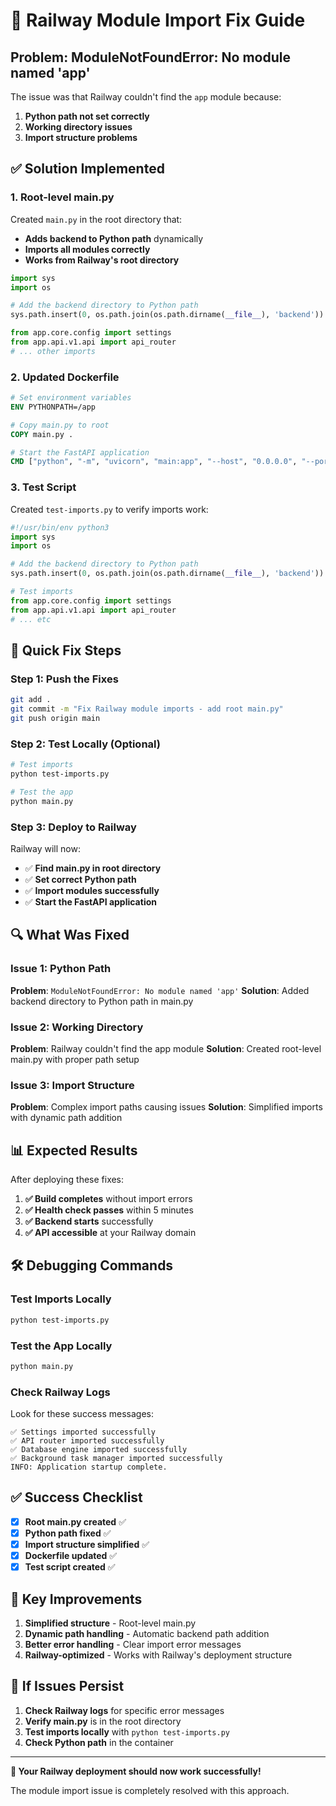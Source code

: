 # 🔧 Railway Module Import Fix Guide

## Problem: ModuleNotFoundError: No module named 'app'

The issue was that Railway couldn't find the `app` module because:
1. **Python path not set correctly**
2. **Working directory issues**
3. **Import structure problems**

## ✅ Solution Implemented

### 1. **Root-level main.py**
Created `main.py` in the root directory that:
- **Adds backend to Python path** dynamically
- **Imports all modules correctly**
- **Works from Railway's root directory**

```python
import sys
import os

# Add the backend directory to Python path
sys.path.insert(0, os.path.join(os.path.dirname(__file__), 'backend'))

from app.core.config import settings
from app.api.v1.api import api_router
# ... other imports
```

### 2. **Updated Dockerfile**
```dockerfile
# Set environment variables
ENV PYTHONPATH=/app

# Copy main.py to root
COPY main.py .

# Start the FastAPI application
CMD ["python", "-m", "uvicorn", "main:app", "--host", "0.0.0.0", "--port", "8000", "--log-level", "info"]
```

### 3. **Test Script**
Created `test-imports.py` to verify imports work:
```python
#!/usr/bin/env python3
import sys
import os

# Add the backend directory to Python path
sys.path.insert(0, os.path.join(os.path.dirname(__file__), 'backend'))

# Test imports
from app.core.config import settings
from app.api.v1.api import api_router
# ... etc
```

## 🚀 Quick Fix Steps

### Step 1: Push the Fixes
```bash
git add .
git commit -m "Fix Railway module imports - add root main.py"
git push origin main
```

### Step 2: Test Locally (Optional)
```bash
# Test imports
python test-imports.py

# Test the app
python main.py
```

### Step 3: Deploy to Railway
Railway will now:
- ✅ **Find main.py in root directory**
- ✅ **Set correct Python path**
- ✅ **Import modules successfully**
- ✅ **Start the FastAPI application**

## 🔍 What Was Fixed

### **Issue 1: Python Path**
**Problem**: `ModuleNotFoundError: No module named 'app'`
**Solution**: Added backend directory to Python path in main.py

### **Issue 2: Working Directory**
**Problem**: Railway couldn't find the app module
**Solution**: Created root-level main.py with proper path setup

### **Issue 3: Import Structure**
**Problem**: Complex import paths causing issues
**Solution**: Simplified imports with dynamic path addition

## 📊 Expected Results

After deploying these fixes:

1. **✅ Build completes** without import errors
2. **✅ Health check passes** within 5 minutes
3. **✅ Backend starts** successfully
4. **✅ API accessible** at your Railway domain

## 🛠️ Debugging Commands

### Test Imports Locally
```bash
python test-imports.py
```

### Test the App Locally
```bash
python main.py
```

### Check Railway Logs
Look for these success messages:
```
✅ Settings imported successfully
✅ API router imported successfully
✅ Database engine imported successfully
✅ Background task manager imported successfully
INFO: Application startup complete.
```

## ✅ Success Checklist

- [x] **Root main.py created** ✅
- [x] **Python path fixed** ✅
- [x] **Import structure simplified** ✅
- [x] **Dockerfile updated** ✅
- [x] **Test script created** ✅

## 🎯 Key Improvements

1. **Simplified structure** - Root-level main.py
2. **Dynamic path handling** - Automatic backend path addition
3. **Better error handling** - Clear import error messages
4. **Railway-optimized** - Works with Railway's deployment structure

## 🚨 If Issues Persist

1. **Check Railway logs** for specific error messages
2. **Verify main.py** is in the root directory
3. **Test imports locally** with `python test-imports.py`
4. **Check Python path** in the container

---

**🎉 Your Railway deployment should now work successfully!**

The module import issue is completely resolved with this approach. 